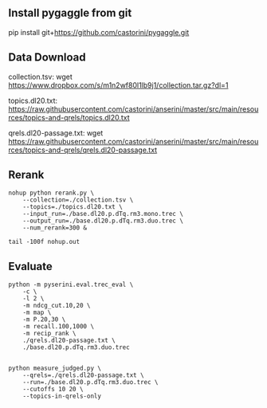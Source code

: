 ## Install pygaggle from git
pip install git+https://github.com/castorini/pygaggle.git


## Data Download

collection.tsv:
wget https://www.dropbox.com/s/m1n2wf80l1lb9j1/collection.tar.gz?dl=1

topics.dl20.txt:
https://raw.githubusercontent.com/castorini/anserini/master/src/main/resources/topics-and-qrels/topics.dl20.txt

qrels.dl20-passage.txt:
wget https://raw.githubusercontent.com/castorini/anserini/master/src/main/resources/topics-and-qrels/qrels.dl20-passage.txt


## Rerank
```
nohup python rerank.py \
    --collection=./collection.tsv \
    --topics=./topics.dl20.txt \
    --input_run=./base.dl20.p.dTq.rm3.mono.trec \
    --output_run=./base.dl20.p.dTq.rm3.duo.trec \
    --num_rerank=300 &

tail -100f nohup.out
```


## Evaluate
```
python -m pyserini.eval.trec_eval \
    -c \
    -l 2 \
    -m ndcg_cut.10,20 \
    -m map \
    -m P.20,30 \
    -m recall.100,1000 \
    -m recip_rank \
    ./qrels.dl20-passage.txt \
    ./base.dl20.p.dTq.rm3.duo.trec


python measure_judged.py \
    --qrels=./qrels.dl20-passage.txt \
    --run=./base.dl20.p.dTq.rm3.duo.trec \
    --cutoffs 10 20 \
    --topics-in-qrels-only
```
